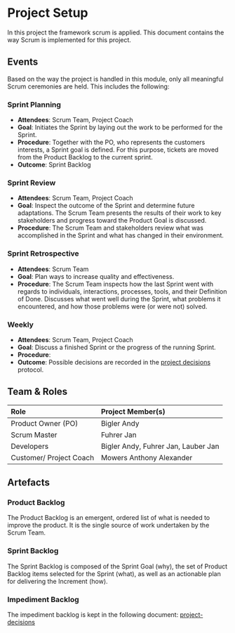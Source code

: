 # Project Setup

In this project the framework scrum is applied. This document contains the way Scrum is implemented for this project.

## Events

Based on the way the project is handled in this module, only all meaningful Scrum ceremonies are held. This includes the following:

### Sprint Planning

* **Attendees**: Scrum Team, Project Coach
* **Goal**: Initiates the Sprint by laying out the work to be performed for the Sprint.
* **Procedure**: Together with the PO, who represents the customers interests, a Sprint goal is defined. For this purpose, tickets are moved from the Product Backlog to the current sprint.
* **Outcome**: Sprint Backlog

### Sprint Review

* **Attendees**: Scrum Team, Project Coach
* **Goal**: Inspect the outcome of the Sprint and determine future adaptations. The Scrum Team presents the results of their work to key stakeholders and progress toward the Product Goal is discussed.
* **Procedure**: The Scrum Team and stakeholders review what was accomplished in the Sprint and what has changed in their environment.

### Sprint Retrospective

* **Attendees**: Scrum Team
* **Goal**: Plan ways to increase quality and effectiveness.
* **Procedure**: The Scrum Team inspects how the last Sprint went with regards to individuals, interactions, processes, tools, and their Definition of Done. Discusses what went well during the Sprint, what problems it encountered, and how those problems were (or were not) solved.

### Weekly

* **Attendees**: Scrum Team, Project Coach
* **Goal**: Discuss a finished Sprint or the progress of the running Sprint.
* **Procedure**:
* **Outcome**: Possible decisions are recorded in the [project decisions](project-decisions.md) protocol.

## Team & Roles

| Role                    | Project Member(s)                   |
|:------------------------|:------------------------------------|
| Product Owner (PO)      | Bigler Andy                         |
| Scrum Master            | Fuhrer Jan                          |
| Developers              | Bigler Andy, Fuhrer Jan, Lauber Jan |
| Customer/ Project Coach | Mowers Anthony Alexander            |

## Artefacts

### Product Backlog

The Product Backlog is an emergent, ordered list of what is needed to improve the product. It is the single source of work undertaken by the Scrum Team.

### Sprint Backlog

The Sprint Backlog is composed of the Sprint Goal (why), the set of Product Backlog items selected for the Sprint (what), as well as an actionable plan for delivering the Increment (how).

### Impediment Backlog

The impediment backlog is kept in the following document: [project-decisions](project-decisions.md)
